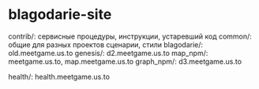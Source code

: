 # blagodarie-site
contrib/:                   сервисные процедуры, инструкции, устаревший код
common/:                    общие для разных проектов сценарии, стили
blagodarie/:                old.meetgame.us.to
genesis/:                   d2.meetgame.us.to
map_npm/:                   meetgame.us.to, map.meetgame.us.to
graph_npm/:                 d3.meetgame.us.to

health/:                    health.meetgame.us.to

